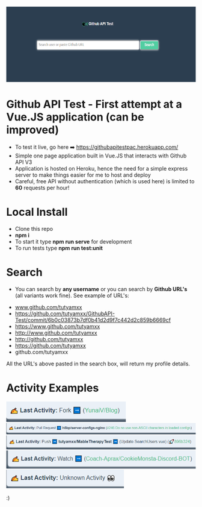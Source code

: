 <p align="center">
  <img src="https://github.com/tutyamxx/GithubAPI-Test/blob/master/totallyignorethis/banner.PNG" widht="300" height="200"><br/>
</p>


# Github API Test - First attempt at a Vue.JS application (can be improved)

* To test it live, go here ➡️ https://githubapitestpac.herokuapp.com/
* Simple one page application built in Vue.JS that interacts with Github API V3
* Application is hosted on Heroku, hence the need for a simple express server to make things easier for me to host and deploy
* Careful, free API without authentication (which is used here) is limited to **60** requests per hour!

# Local Install

* Clone this repo
* **npm i**
* To start it type **npm run serve** for development
* To run tests type **npm run test:unit**

# Search

* You can search by **any username** or you can search by **Github URL's** (all variants work fine). See example of URL's:

- www.github.com/tutyamxx
- https://github.com/tutyamxx/GithubAPI-Test/commit/6b0c03873b7df0b41d2d9f7c442d2c859b6669cf
- https://www.github.com/tutyamxx
- http://www.github.com/tutyamxx
- http://github.com/tutyamxx
- https://github.com/tutyamxx
- github.com/tutyamxx

All the URL's above pasted in the search box, will return my profile details.

# Activity Examples

![Fork Activity](https://github.com/tutyamxx/GithubAPI-Test/blob/master/totallyignorethis/fork1.PNG)
![PR/Pull Request Activity](https://github.com/tutyamxx/GithubAPI-Test/blob/master/totallyignorethis/pullrequest1.PNG)
![Commit/Push Activity](https://github.com/tutyamxx/GithubAPI-Test/blob/master/totallyignorethis/push1.PNG)
![Watch Activity](https://github.com/tutyamxx/GithubAPI-Test/blob/master/totallyignorethis/watch1.PNG)
![Null/Unknown Activity](https://github.com/tutyamxx/GithubAPI-Test/blob/master/totallyignorethis/unknown1.PNG)




:)
